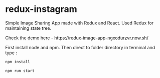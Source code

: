 # redux-instagram
Simple Image Sharing App made with Redux and React. Used Redux for maintaining state tree.

Check the demo here - https://redux-image-app-ngxodurzvr.now.sh/

First install node and npm. Then direct to folder directory in terminal and type :

```js
npm install
```

```js
npm run start
```
